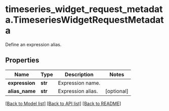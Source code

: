 # timeseries_widget_request_metadata.TimeseriesWidgetRequestMetadata

Define an expression alias.
## Properties
Name | Type | Description | Notes
------------ | ------------- | ------------- | -------------
**expression** | **str** | Expression name. | 
**alias_name** | **str** | Expression alias. | [optional] 

[[Back to Model list]](README.md#documentation-for-models) [[Back to API list]](README.md#documentation-for-api-endpoints) [[Back to README]](README.md)


